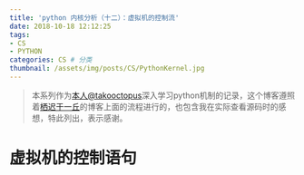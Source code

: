 ```yaml
---
title: 'python 内核分析（十二）：虚拟机的控制流'
date: 2018-10-18 12:12:25
tags: 
- CS
- PYTHON
categories: CS # 分类
thumbnail: /assets/img/posts/CS/PythonKernel.jpg
---
```


>本系列作为[本人@takooctopus](https://takooctopus.github.io/ "TAKONOHEYA")深入学习python机制的记录，这个博客遵照着[栖迟于一丘](https://www.hongweipeng.com/ "栖迟于一丘")的博客上面的流程进行的，也包含我在实际查看源码时的感想，特此列出，表示感谢。

# 虚拟机的控制语句



